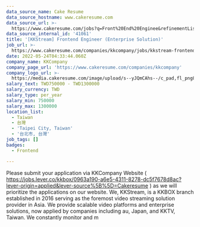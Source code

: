 ```yaml
---
data_source_name: Cake Resume
data_source_hostname: www.cakeresume.com
data_source_url: >-
  https://www.cakeresume.com/jobs?q=Front%20End%20Enginee&refinementList[lang_name][0]=E[…]tech_front-end-development&range[salary_range][min]=1000000
data_source_internal_id: '41061'
title: '[KKStream] Frontend Engineer (Enterprise Solution)'
job_url: >-
  https://www.cakeresume.com/companies/kkcompany/jobs/kkstream-frontend-engineer-enterprise-solution
date: 2022-05-24T04:33:44.060Z
company_name: KKCompany
company_page_url: 'https://www.cakeresume.com/companies/kkcompany'
company_logo_url: >-
  https://media.cakeresume.com/image/upload/s--yJQmCAhs--/c_pad,fl_png8,h_200,w_200/v1637561973/kxxyllrqxnxut3jg0vup.png
salary_text: TWD750000 - TWD1300000
salary_currency: TWD
salary_type: per_year
salary_min: 750000
salary_max: 1300000
location_list:
  - Taiwan
  - 台灣
  - 'Taipei City, Taiwan'
  - '台北市, 台灣'
job_tags: []
badges:
  - Frontend

---
```


Please submit your application via KKCompany Website ( https://jobs.lever.co/kkbox/0963a190-a6e5-4311-8278-dc5f7678d8ac?lever-origin=applied&lever-source%5B%5D=Cakeresume ) as we will prioritize the applications on our website. We, KKStream, is a KKBOX branch established in 2016 serving as the foremost video streaming solution provider in Asia. We provide scalable video platforms and enterprise solutions, now applied by companies including au, Japan, and KKTV, Taiwan. We constantly monitor and m